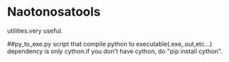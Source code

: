 # Naotonosatools
utilities.very useful.

##py_to_exe.py
script that compile python to executable(.exe,.out,etc...)
dependency is only cython.if you don't have cython,
do "pip install cython".
